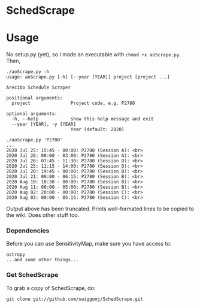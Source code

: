 # SchedScrape 

# Usage
No setup.py (yet), so I made an executable with `chmod +x aoScrape.py`. Then,

```
./aoScrape.py -h
usage: aoScrape.py [-h] [--year [YEAR]] project [project ...]

Arecibo Schedule Scraper

positional arguments:
  project               Project code, e.g. P2780

optional arguments:
  -h, --help            show this help message and exit
  --year [YEAR], -y [YEAR]
                        Year (default: 2020)
```

```
./aoScrape.py 'P2780'
...
2020 Jul 25: 15:45 - 00:00: P2780 (Session A): <br>
2020 Jul 26: 00:00 - 03:00: P2780 (Session A): <br>
2020 Jul 26: 07:45 - 11:30: P2780 (Session D): <br>
2020 Jul 25: 11:15 - 14:00: P2780 (Session D): <br>
2020 Jul 20: 19:45 - 00:00: P2780 (Session B): <br>
2020 Jul 21: 00:00 - 06:15: P2780 (Session B): <br>
2020 Aug 10: 18:30 - 00:00: P2780 (Session B): <br>
2020 Aug 11: 00:00 - 05:00: P2780 (Session B): <br>
2020 Aug 02: 20:00 - 00:00: P2780 (Session C): <br>
2020 Aug 03: 00:00 - 05:15: P2780 (Session C): <br>
```

Output above has been truncated. Prints well-formated lines to be copied to the wiki.
Does other stuff too.

### Dependencies

Before you can use SensitivityMap, make sure you have access to:

```
astropy
...and some other things...
```

### Get SchedScrape 

To grab a copy of SchedScrape, do:

```
git clone git://github.com/swiggumj/SchedScrape.git
```
